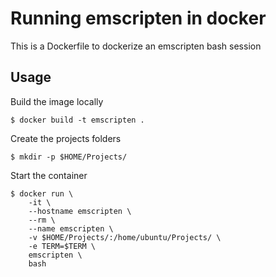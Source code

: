 # Running emscripten in docker

This is a Dockerfile to dockerize an emscripten bash session

## Usage

Build the image locally

    $ docker build -t emscripten .

Create the projects folders

    $ mkdir -p $HOME/Projects/

Start the container

    $ docker run \
        -it \
        --hostname emscripten \
        --rm \
        --name emscripten \
        -v $HOME/Projects/:/home/ubuntu/Projects/ \
        -e TERM=$TERM \
        emscripten \
        bash
